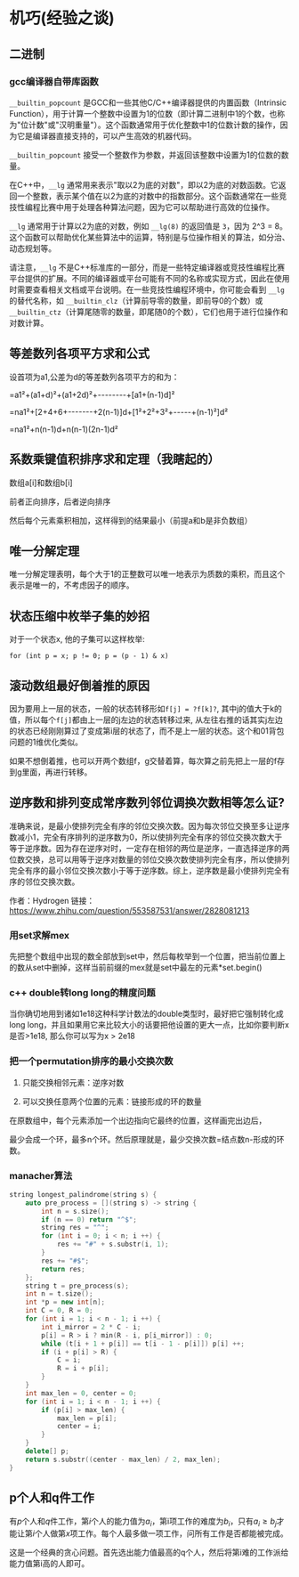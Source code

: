 # 机巧(经验之谈)

## 二进制

### gcc编译器自带库函数

`__builtin_popcount` 是GCC和一些其他C/C++编译器提供的内置函数（Intrinsic Function），用于计算一个整数中设置为1的位数（即计算二进制中1的个数，也称为"位计数"或"汉明重量"）。这个函数通常用于优化整数中1的位数计数的操作，因为它是编译器直接支持的，可以产生高效的机器代码。

`__builtin_popcount` 接受一个整数作为参数，并返回该整数中设置为1的位数的数量。

在C++中，`__lg` 通常用来表示"取以2为底的对数"，即以2为底的对数函数。它返回一个整数，表示某个值在以2为底的对数中的指数部分。这个函数通常在一些竞技性编程比赛中用于处理各种算法问题，因为它可以帮助进行高效的位操作。

`__lg` 通常用于计算以2为底的对数，例如 `__lg(8)` 的返回值是 `3`，因为 2^3 = 8。这个函数可以帮助优化某些算法中的运算，特别是与位操作相关的算法，如分治、动态规划等。

请注意，`__lg` 不是C++标准库的一部分，而是一些特定编译器或竞技性编程比赛平台提供的扩展。不同的编译器或平台可能有不同的名称或实现方式，因此在使用时需要查看相关文档或平台说明。在一些竞技性编程环境中，你可能会看到 `__lg` 的替代名称，如 `__builtin_clz`（计算前导零的数量，即前导0的个数）或 `__builtin_ctz`（计算尾随零的数量，即尾随0的个数），它们也用于进行位操作和对数计算。

## 等差数列各项平方求和公式

设首项为a1,公差为d的等差数列各项平方的和为：

=a1²+(a1+d)²+(a1+2d)²+--------+[a1+(n-1)d]²

=na1²+[2+4+6+-------+2(n-1)]d+[1²+2²+3²+-----+(n-1)²]d²

=na1²+n(n-1)d+n(n-1)(2n-1)d²

## 系数乘键值积排序求和定理（我瞎起的）

数组a[i]和数组b[i]

前者正向排序，后者逆向排序

然后每个元素乘积相加，这样得到的结果最小（前提a和b是非负数组）

## 唯一分解定理

唯一分解定理表明，每个大于1的正整数可以唯一地表示为质数的乘积，而且这个表示是唯一的，不考虑因子的顺序。

## 状态压缩中枚举子集的妙招

对于一个状态x, 他的子集可以这样枚举:

`for (int p = x; p != 0; p = (p - 1) & x)`

## 滚动数组最好倒着推的原因

因为要用上一层的状态，一般的状态转移形如`f[j] = ?f[k]?`, 其中j的值大于k的值，所以每个`f[j]`都由上一层的j左边的状态转移过来, 从左往右推的话其实j左边的状态已经刚刚算过了变成第i层的状态了，而不是上一层的状态。这个和01背包问题的1维优化类似。

如果不想倒着推，也可以开两个数组f，g交替着算，每次算之前先把上一层的f存到g里面，再进行转移。

## 逆序数和排列变成常序数列邻位调换次数相等怎么证?

准确来说，是最小使排列完全有序的邻位交换次数。因为每次邻位交换至多让逆序数减小1，完全有序排列的逆序数为0，所以使排列完全有序的邻位交换次数大于等于逆序数。因为存在逆序对时，一定存在相邻的两位是逆序，一直选择逆序的两位数交换，总可以用等于逆序对数量的邻位交换次数使排列完全有序，所以使排列完全有序的最小邻位交换次数小于等于逆序数。综上，逆序数是最小使排列完全有序的邻位交换次数。

作者：Hydrogen
链接：https://www.zhihu.com/question/553587531/answer/2828081213

### 用set求解mex

先把整个数组中出现的数全部放到set中，然后每枚举到一个位置，把当前位置上的数从set中删掉，这样当前前缀的mex就是set中最左的元素*set.begin()

### c++ double转long long的精度问题

当你确切地用到诸如1e18这种科学计数法的double类型时，最好把它强制转化成long long，并且如果用它来比较大小的话要把他设置的更大一点，比如你要判断x是否>1e18, 那么你可以写为x > 2e18

### 把一个permutation排序的最小交换次数

1. 只能交换相邻元素：逆序对数

2. 可以交换任意两个位置的元素：链接形成的环的数量

在原数组中，每个元素添加一个出边指向它最终的位置，这样画完出边后，

最少会成一个环，最多n个环。然后原理就是，最少交换次数=结点数n-形成的环数。

### manacher算法

```cpp
string longest_palindrome(string s) {
    auto pre_process = [](string s) -> string {
        int n = s.size();
        if (n == 0) return "^$";
        string res = "^";
        for (int i = 0; i < n; i ++) {
            res += "#" + s.substr(i, 1);
        }
        res += "#$";
        return res;
    };
    string t = pre_process(s);
    int n = t.size();
    int *p = new int[n];
    int C = 0, R = 0;
    for (int i = 1; i < n - 1; i ++) {
        int i_mirror = 2 * C - i;
        p[i] = R > i ? min(R - i, p[i_mirror]) : 0;
        while (t[i + 1 + p[i]] == t[i - 1 - p[i]]) p[i] ++;
        if (i + p[i] > R) {
            C = i;
            R = i + p[i];
        }
    }
    int max_len = 0, center = 0;
    for (int i = 1; i < n - 1; i ++) {
        if (p[i] > max_len) {
            max_len = p[i];
            center = i;
        }
    }
    delete[] p;
    return s.substr((center - max_len) / 2, max_len);
}
```

## p个人和q件工作

有$p$个人和$q$件工作，第$i$个人的能力值为$a_i$，第i项工作的难度为$b_i$，只有$a_i \ge b_j$才能让第$i$个人做第$x$项工作。每个人最多做一项工作，问所有工作是否都能被完成。

这是一个经典的贪心问题。首先选出能力值最高的q个人，然后将第i难的工作派给能力值第i高的人即可。
